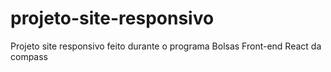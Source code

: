 # projeto-site-responsivo
Projeto site responsivo feito durante o  programa Bolsas Front-end React da compass

